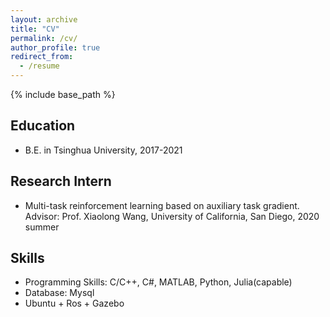 ```yaml
---
layout: archive
title: "CV"
permalink: /cv/
author_profile: true
redirect_from:
  - /resume
---
```


{% include base_path %}

## Education
* B.E. in Tsinghua University, 2017-2021

## Research Intern
* Multi-task reinforcement learning based on auxiliary task gradient.  
  Advisor: Prof. Xiaolong Wang, University of California, San Diego, 2020 summer
  
## Skills
* Programming Skills:
  C/C++, C#, MATLAB, Python, Julia(capable)
* Database: Mysql
* Ubuntu + Ros + Gazebo
